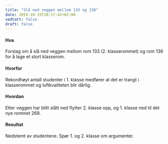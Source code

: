 ```yaml
---
title: "Slå ned veggen mellom 133 og 136"
date: 2019-10-15T10:17:42+02:00
vedtatt: false
draft: false
---
```

#### Hva
Forslag om å slå ned veggen mellom rom 133 (2. klasserommet) og rom 136 for å lage et stort klasserom.
#### Hvorfor
Rekordhøyt antall studenter i 1. klasse medfører at det er trangt i klasserommet og luftkvaliteten blir dårlig.
#### Hvordan
Etter veggen har blitt slått ned flytter 2. klasse opp, og 1. klasse ned til det nye rommet 269.
#### Resultat
Nedstemt av studentene. Spør 1. og 2. klasse om argumenter.
